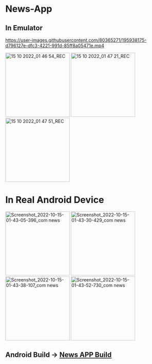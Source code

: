 # News-App

##  In Emulator

https://user-images.githubusercontent.com/80365271/195938175-d796127e-dfc3-4221-991d-85ff8a05471e.mp4                

<img width="200" alt="15 10 2022_01 46 54_REC" src="https://user-images.githubusercontent.com/80365271/195938559-14b3bed9-c1d4-4105-a5fc-8f748f0ebe79.png">                <img width="200" alt="15 10 2022_01 47 21_REC" src="https://user-images.githubusercontent.com/80365271/195938562-18c89695-55f5-4cc7-aa9f-28c73081e4e8.png">                <img width="200" alt="15 10 2022_01 47 51_REC" src="https://user-images.githubusercontent.com/80365271/195938571-6adb305f-7273-4dcb-b098-49e61c7948e8.png">

# In Real Android Device 


<img width="200" alt="Screenshot_2022-10-15-01-43-05-396_com news" src="https://user-images.githubusercontent.com/80365271/195938678-dcf17f33-bcb1-43e3-85d8-5c85c3515079.jpg">                 <img width="200" alt="Screenshot_2022-10-15-01-43-30-429_com news" src="https://user-images.githubusercontent.com/80365271/195938689-2cf80efe-dc37-4bd6-a653-c477678d06e0.jpg">                 <img width="200" alt="Screenshot_2022-10-15-01-43-38-107_com news" src="https://user-images.githubusercontent.com/80365271/195938705-ab6dd124-a502-4404-85e2-7188b9335dfd.jpg">                 <img width="200" alt="Screenshot_2022-10-15-01-43-52-730_com news" src="https://user-images.githubusercontent.com/80365271/195938711-fe2a6d4b-86ec-4188-bc6e-4409eb61edc5.jpg">

## Android Build  -> <a href="https://a3.files.diawi.com/app-file/M7tZEUhoz7ImmqaUlgMP.apk" target="_blank">News APP Build</a>
